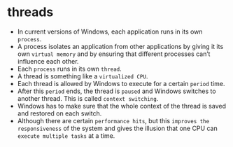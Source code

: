 # threads
- In current versions of Windows, each application runs in its own ```process```. 
- A process isolates an application from other applications by giving it its own ```virtual memory``` and by ensuring that different processes can’t influence each other. 
- Each ```process``` runs in its own ```thread```. 
- A thread is something like a ```virtualized CPU```. 
- Each thread is allowed by Windows to execute for a certain ```period``` time.
- After this ```period``` ends, the thread is ```paused``` and Windows switches to another thread. This is called ```context switching```.
- Windows has to make sure that the whole context of the thread is saved and restored on each switch.
- Although there are certain ```performance hits```, but this ```improves the responsiveness``` of the system and gives the illusion that one CPU can ```execute multiple tasks``` at a time.